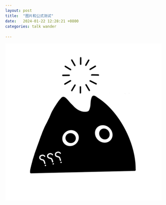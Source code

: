 ```yaml
---
layout: post
title:  "图片和公式测试"
date:   2024-01-22 12:28:21 +0800
categories: talk wander
 
---
```


![img_test](https://github.com/xiaofulenlong/xiaofulenlong.github.io/blob/e3d277e74d02fa4094cea44ebd662a3fc94b05f4/img/fufu.jpg)